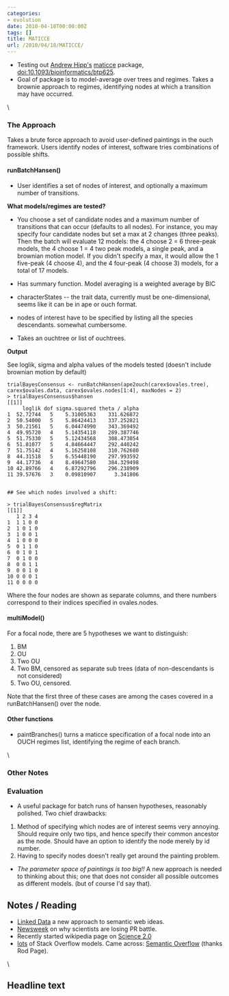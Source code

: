 ```yaml
---
categories:
- evolution
date: 2010-04-18T00:00:00Z
tags: []
title: MATICCE
url: /2010/04/18/MATICCE/
---
```


-   Testing out [Andrew
    Hipp's](http://redwood.mortonarb.org/lab_pages/hipp/ "http://redwood.mortonarb.org/lab_pages/hipp/")
    [maticce](http://cran.r-project.org/web/packages/maticce/index.html "http://cran.r-project.org/web/packages/maticce/index.html")
    package,
    [doi:10.1093/bioinformatics/btp625](http://hdl.handle.net/10.1093/bioinformatics/btp625 "doi:10.1093/bioinformatics/btp625").
-   Goal of package is to model-average over trees and regimes. Takes a
    brownie approach to regimes, identifying nodes at which a transition
    may have occurred.

\

### The Approach

Takes a brute force approach to avoid user-defined paintings in the ouch
framework. Users identify nodes of interest, software tries combinations
of possible shifts.

#### runBatchHansen()

-   User identifies a set of nodes of interest, and optionally a maximum
    number of transitions.

**What models/regimes are tested?**

-   You choose a set of candidate nodes and a maximum number of
    transitions that can occur (defaults to all nodes). For instance,
    you may specify four candidate nodes but set a max at 2 changes
    (three peaks). Then the batch will evaluate 12 models: the 4 choose
    2 = 6 three-peak models, the 4 choose 1 = 4 two peak models, a
    single peak, and a brownian motion model. If you didn't specify a
    max, it would allow the 1 five-peak (4 choose 4), and the 4
    four-peak (4 choose 3) models, for a total of 17 models.

-   Has summary function. Model averaging is a weighted average by BIC

-   characterStates -- the trait data, currently must be
    one-dimensional, seems like it can be in ape or ouch format.

-   nodes of interest have to be specified by listing all the species
    descendants. somewhat cumbersome.

-   Takes an ouchtree or list of ouchtrees.

**Output**

See loglik, sigma and alpha values of the models tested (doesn't include
brownian motion by default)

~~~~ {.de1}
trialBayesConsensus <- runBatchHansen(ape2ouch(carex$ovales.tree), carex$ovales.data, carex$ovales.nodes[1:4], maxNodes = 2)
> trialBayesConsensus$hansen
[[1]]
     loglik dof sigma.squared theta / alpha
1  52.72744   5    5.31005363    331.626872
2  50.54000   5    5.86424413    337.252821
3  50.21561   5    6.04474990    343.369492
4  49.95720   4    5.14354118    289.387746
5  51.75330   5    5.12434568    308.473054
6  51.81077   5    4.84664447    292.440242
7  51.75142   4    5.16258108    310.762680
8  44.31518   5    6.55448190    297.993592
9  44.17736   4    8.49647580    384.329498
10 42.89766   4    6.87292796    296.238909
11 39.57676   3    0.09810907      3.341806
 
 
## See which nodes involved a shift:
 
> trialBayesConsensus$regMatrix
[[1]]
   1 2 3 4
1  1 1 0 0
2  1 0 1 0
3  1 0 0 1
4  1 0 0 0
5  0 1 1 0
6  0 1 0 1
7  0 1 0 0
8  0 0 1 1
9  0 0 1 0
10 0 0 0 1
11 0 0 0 0
~~~~

Where the four nodes are shown as separate columns, and there numbers
correspond to their indices specified in ovales.nodes.

#### multiModel()

For a focal node, there are 5 hypotheses we want to distinguish:

1.  BM
2.  OU
3.  Two OU
4.  Two BM, censored as separate sub trees (data of non-descendants is
    not considered)
5.  Two OU, censored.

Note that the first three of these cases are among the cases covered in
a runBatchHansen() over the node.

#### Other functions

-   paintBranches() turns a maticce specification of a focal node into
    an OUCH regimes list, identifying the regime of each branch.

\

### Other Notes

### Evaluation

-   A useful package for batch runs of hansen hypotheses, reasonably
    polished. Two chief drawbacks:

1.  Method of specifying which nodes are of interest seems very
    annoying. Should require only two tips, and hence specify their
    common ancestor as the node. Should have an option to identify the
    node merely by id number.
2.  Having to specify nodes doesn't really get around the painting
    problem.

-   *The parameter space of paintings is too big!!* A new approach is
    needed to thinking about this; one that does not consider all
    possible outcomes as different models. (but of course I'd say that).

Notes / Reading
---------------

-   [Linked
    Data](http://www.slideshare.net/juansequeda/introduction-to-linked-data-2341398 "http://www.slideshare.net/juansequeda/introduction-to-linked-data-2341398")
    a new approach to semantic web ideas.
-   [Newsweek](http://www.newsweek.com/id/235084 "http://www.newsweek.com/id/235084")
    on why scientists are losing PR battle.
-   Recently started wikipedia page on [Science
    2.0](http://en.wikipedia.org/wiki/Science_2.0 "http://en.wikipedia.org/wiki/Science_2.0")
-   [lots](http://stackexchange.com/directory/list?sort=4 "http://stackexchange.com/directory/list?sort=4")
    of Stack Overflow models. Came across: [Semantic
    Overflow](http://www.semanticoverflow.com/questions/744/what-is-a-good-elevator-pitch-for-linked-data/767#767 "http://www.semanticoverflow.com/questions/744/what-is-a-good-elevator-pitch-for-linked-data/767#767")
    (thanks Rod Page).

\

Headline text
-------------
